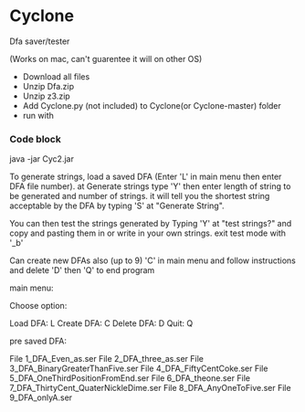 # Cyclone
Dfa saver/tester

(Works on mac, can't guarentee it will on other OS)
- Download all files
- Unzip Dfa.zip
- Unzip z3.zip
- Add Cyclone.py (not included) to Cyclone(or Cyclone-master) folder
- run with 
### Code block
java -jar Cyc2.jar

To generate strings, load a saved DFA (Enter 'L' in main menu then enter DFA file number).
at Generate strings type 'Y' then enter length of string to be generated and number of strings.
it will tell you the shortest string acceptable by the DFA by typing 'S' at "Generate String".

You can then test the strings generated by Typing 'Y' at "test strings?" and copy and pasting them
in or write in your own strings. exit test mode with '_b'

Can create new DFAs also (up to 9) 'C' in main menu and follow instructions and delete 'D' 
then 'Q' to end program

main menu:

  Choose option:

  Load DFA: L
  Create DFA: C
  Delete DFA: D
  Quit: Q

pre saved DFA:

  File 1_DFA_Even_as.ser
  File 2_DFA_three_as.ser
  File 3_DFA_BinaryGreaterThanFive.ser
  File 4_DFA_FiftyCentCoke.ser
  File 5_DFA_OneThirdPositionFromEnd.ser
  File 6_DFA_theone.ser
  File 7_DFA_ThirtyCent_QuaterNickleDime.ser
  File 8_DFA_AnyOneToFive.ser
  File 9_DFA_onlyA.ser

